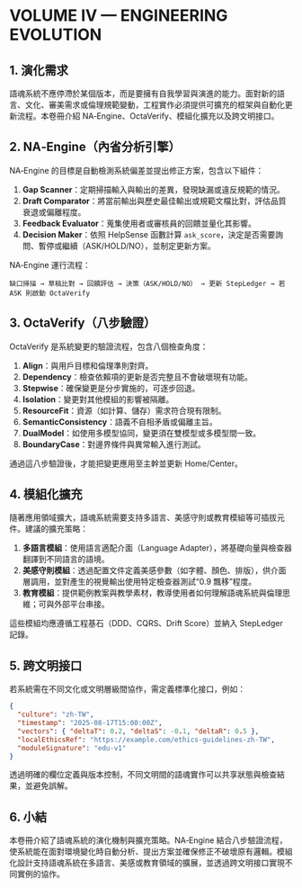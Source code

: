# VOLUME IV — ENGINEERING EVOLUTION

## 1. 演化需求

語魂系統不應停滯於某個版本，而是要擁有自我學習與演進的能力。面對新的語言、文化、審美需求或倫理規範變動，工程實作必須提供可擴充的框架與自動化更新流程。本卷冊介紹 NA‑Engine、OctaVerify、模組化擴充以及跨文明接口。

## 2. NA‑Engine（內省分析引擎）

NA‑Engine 的目標是自動檢測系統偏差並提出修正方案，包含以下組件：

1. **Gap Scanner**：定期掃描輸入與輸出的差異，發現缺漏或違反規範的情況。
2. **Draft Comparator**：將當前輸出與歷史最佳輸出或規範文檔比對，評估品質衰退或偏離程度。
3. **Feedback Evaluator**：蒐集使用者或審核員的回饋並量化其影響。
4. **Decision Maker**：依照 HelpSense 函數計算 `ask_score`，決定是否需要詢問、暫停或繼續（ASK/HOLD/NO），並制定更新方案。

NA‑Engine 運行流程：

```text
缺口掃描 → 草稿比對 → 回饋評估 → 決策（ASK/HOLD/NO） → 更新 StepLedger → 若 ASK 則啟動 OctaVerify
```

## 3. OctaVerify（八步驗證）

OctaVerify 是系統變更的驗證流程，包含八個檢查角度：

1. **Align**：與用戶目標和倫理準則對齊。
2. **Dependency**：檢查依賴項的更新是否完整且不會破壞現有功能。
3. **Stepwise**：確保變更是分步實施的，可逐步回退。
4. **Isolation**：變更對其他模組的影響被隔離。
5. **ResourceFit**：資源（如計算、儲存）需求符合現有限制。
6. **SemanticConsistency**：語義不自相矛盾或偏離主旨。
7. **DualModel**：如使用多模型協同，變更須在雙模型或多模型間一致。
8. **BoundaryCase**：對邊界條件與異常輸入進行測試。

通過這八步驗證後，才能把變更應用至主幹並更新 Home/Center。

## 4. 模組化擴充

隨著應用領域擴大，語魂系統需要支持多語言、美感守則或教育模組等可插拔元件。建議的擴充策略：

1. **多語言模組**：使用語言適配介面（Language Adapter），將基礎向量與檢查器翻譯到不同語言的語境。
2. **美感守則模組**：透過配置文件定義美感參數（如字體、顏色、排版），供介面層調用，並對產生的視覺輸出使用特定檢查器測試“0.9 飄移”程度。
3. **教育模組**：提供範例教案與教學素材，教導使用者如何理解語魂系統與倫理思維；可與外部平台串接。

這些模組均應遵循工程基石（DDD、CQRS、Drift Score）並納入 StepLedger 記錄。

## 5. 跨文明接口

若系統需在不同文化或文明層級間協作，需定義標準化接口，例如：

```json
{
  "culture": "zh-TW",
  "timestamp": "2025-08-17T15:00:00Z",
  "vectors": { "deltaT": 0.2, "deltaS": -0.1, "deltaR": 0.5 },
  "localEthicsRef": "https://example.com/ethics-guidelines-zh-TW",
  "moduleSignature": "edu-v1"
}
```

透過明確的欄位定義與版本控制，不同文明間的語魂實作可以共享狀態與檢查結果，並避免誤解。

## 6. 小結

本卷冊介紹了語魂系統的演化機制與擴充策略。NA‑Engine 結合八步驗證流程，使系統能在面對環境變化時自動分析、提出方案並確保修正不破壞原有邏輯。模組化設計支持語魂系統在多語言、美感或教育領域的擴展，並透過跨文明接口實現不同實例的協作。